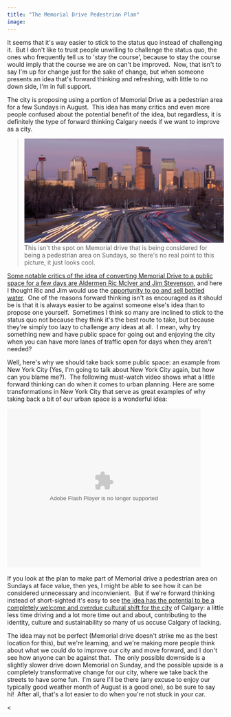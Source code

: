 ```yaml
---
title: "The Memorial Drive Pedestrian Plan"
image:
---
```

<p>It seems that it's way easier to stick to the status quo instead of challenging it.&nbsp; But I don't like to trust people unwilling to challenge the status quo, the ones who frequently tell us to 'stay the course', because to stay the course would imply that the course we are on can't be improved.&nbsp; Now, that isn't to say I'm up for change just for the sake of change, but when someone presents an idea that's forward thinking and refreshing, with little to no down side, I'm in full support.</p><!-- pagebreak -->
<p>The city is proposing using a portion of Memorial Drive as a pedestrian area for a few Sundays in August.&nbsp; This idea has many critics and even more people confused about the potential benefit of the idea, but regardless, it is definitely the type of forward thinking Calgary needs if we want to improve as a city.</p>

<blockquote><img title="Photo by Chuck Szmurlo" src="../file/post/the_memorial_drive_pedestrian_plan/memorial_drive.jpg" alt="" /><br />This isn't the spot on Memorial drive that is being considered for being a pedestrian area on Sundays, so there's no real point to this picture, it just looks cool.</blockquote>
<p><a href="http://www.calgaryherald.com/news/Memorial+Drive+debate+continues+City+Hall/1523734/story.html">Some notable critics of the idea of converting Memorial Drive to a public space for a few days are Aldermen Ric McIver and Jim Stevenson</a>, and here I thought Ric and Jim would use the <a href="politicians_let_me_down_again.html">opportunity to go and sell bottled water</a>.&nbsp; One of the reasons forward thinking isn't as encouraged as it should be is that it is always easier to be against someone else's idea than to propose one yourself.&nbsp; Sometimes I think so many are inclined to stick to the status quo not because they think it's the best route to take, but because they're simply too lazy to challenge any ideas at all.&nbsp; I mean, why try something new and have public space for going out and enjoying the city when you can have more lanes of traffic open for days when they aren't needed?</p>
<p>Well, here's why we should take back some public space: an example from New York City (Yes, I'm going to talk about New York City again, but how can you blame me?).&nbsp; The following must-watch video shows what a little forward thinking can do when it comes to urban planning.  Here are some transformations in New York City that serve as great examples of why taking back a bit of our urban space is a wonderful idea:</p>
<p>
<object width="450" height="369" data="http://www.streetfilms.org/flvplayer.swf" type="application/x-shockwave-flash">
<param name="bgcolor" value="#000000" />
<param name="flashvars" value="displayheight=349&amp;file=http://www.streetfilms.org/wp-content/uploads/2008/10/janette-sk-vs-mark-gorton_768k_copy.flv&amp;image=http://www.streetfilms.org/wp-content/uploads/2008/10/mark-vs-jsk-poster.png&amp;overstretch=true&amp;showfsbutton=false&amp;showdigits=true&amp;backcolor=0x22313c&amp;frontcolor=0xbfced8&amp;lightcolor=0xc1d72e&amp;volume=90&amp;autostart=false&amp;logo=http://www.streetfilms.org/wp-content/themes/woonerf/images/streetfilms-watermark.png&amp;link=http://www.streetfilms.org&amp;title=Transforming NYC Streets: A Conversation with Janette Sadik-Khan OFFSITE&amp;id=1163&amp;callback=http://www.streetfilms.org/wp-content/plugins/streetfilms/statistics.php" />
<param name="src" value="http://www.streetfilms.org/flvplayer.swf" />
</object>
</p>
<p>If you look at the plan to make part of Memorial drive a pedestrian area on Sundays at face value, then yes, I might be able to see how it can be considered unnecessary and inconvienient.&nbsp;  But if we're forward thinking instead of short-sighted it's easy to see <a href="http://www2.canada.com/calgaryherald/news/theeditorialpage/story.html?id=ba08b4af-05ca-42fa-a780-6a7357dba5f3">the idea has the potential to be a completely welcome and overdue cultural shift for the city</a> of Calgary: a little less time driving and a lot more time out and about, contributing to the identity, culture and sustainability so many of us accuse Calgary of lacking.</p>
<p>The idea may not be perfect (Memorial drive doesn't strike me as the best location for this), but we're learning, and we're making more people think about what we could do to improve our city and move forward, and I don't see how anyone can be against that.&nbsp; The only possible downside is a slightly slower drive down Memorial on Sunday, and the possible upside is a completely transformative change for our city, where we take back the streets to have some fun.&nbsp; I'm sure I'll be there (any excuse to enjoy our typically good weather month of August is a good one), so be sure to say hi!&nbsp; After all, that's a lot easier to do when you're not stuck in your car.</p><